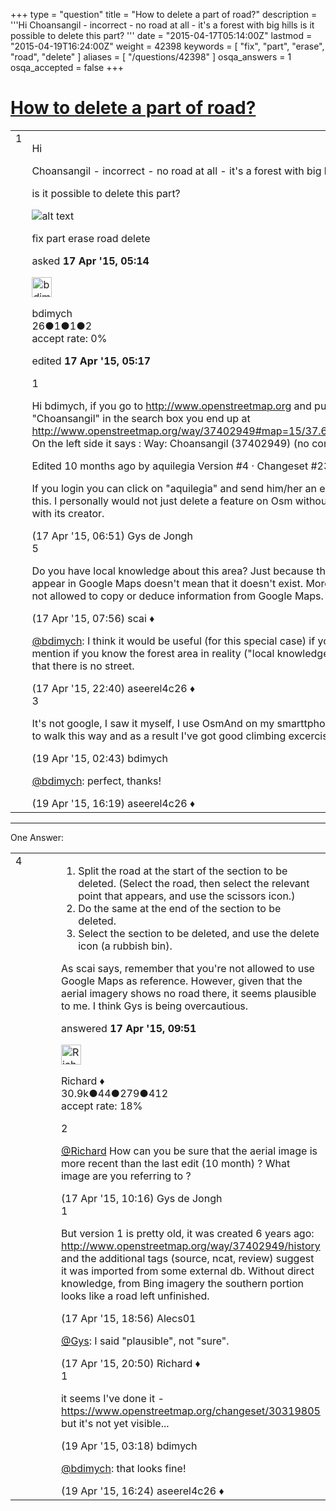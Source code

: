 +++
type = "question"
title = "How to delete a part of road?"
description = '''Hi Choansangil - incorrect - no road at all - it&#x27;s a forest with big hills is it possible to delete this part? '''
date = "2015-04-17T05:14:00Z"
lastmod = "2015-04-19T16:24:00Z"
weight = 42398
keywords = [ "fix", "part", "erase", "road", "delete" ]
aliases = [ "/questions/42398" ]
osqa_answers = 1
osqa_accepted = false
+++

<div class="headNormal">

# [How to delete a part of road?](/questions/42398/how-to-delete-a-part-of-road)

</div>

<div id="main-body">

<div id="askform">

<table id="question-table" style="width:100%;">
<colgroup>
<col style="width: 50%" />
<col style="width: 50%" />
</colgroup>
<tbody>
<tr>
<td style="width: 30px; vertical-align: top"><div class="vote-buttons">
<span id="post-42398-upvote" class="ajax-command post-vote up" rel="nofollow" title="I like this post (click again to cancel)"> </span>
<div id="post-42398-score" class="post-score" title="current number of votes">
1
</div>
<span id="post-42398-downvote" class="ajax-command post-vote down" rel="nofollow" title="I dont like this post (click again to cancel)"> </span> <span id="favorite-mark" class="ajax-command favorite-mark" rel="nofollow" title="mark/unmark this question as favorite (click again to cancel)"> </span>
<div id="favorite-count" class="favorite-count">
&#10;</div>
</div></td>
<td><div id="item-right">
<div class="question-body">
<p>Hi</p>
<p>Choansangil - incorrect - no road at all - it's a forest with big hills</p>
<p>is it possible to delete this part?</p>
<p><img src="http://help.openstreetmap.org/upfiles/osm-Seoul-incorrect-road-Choansangil.png" alt="alt text" /></p>
</div>
<div id="question-tags" class="tags-container tags">
<span class="post-tag tag-link-fix" rel="tag" title="see questions tagged &#39;fix&#39;">fix</span> <span class="post-tag tag-link-part" rel="tag" title="see questions tagged &#39;part&#39;">part</span> <span class="post-tag tag-link-erase" rel="tag" title="see questions tagged &#39;erase&#39;">erase</span> <span class="post-tag tag-link-road" rel="tag" title="see questions tagged &#39;road&#39;">road</span> <span class="post-tag tag-link-delete" rel="tag" title="see questions tagged &#39;delete&#39;">delete</span>
</div>
<div id="question-controls" class="post-controls">
&#10;</div>
<div class="post-update-info-container">
<div class="post-update-info post-update-info-user">
<p>asked <strong>17 Apr '15, 05:14</strong></p>
<img src="https://secure.gravatar.com/avatar/2be5dabbd91198581d72e9fe0d1ef6b2?s=32&amp;d=identicon&amp;r=g" class="gravatar" width="32" height="32" alt="bdimych&#39;s gravatar image" />
<p><span>bdimych</span><br />
<span class="score" title="26 reputation points">26</span><span title="1 badges"><span class="badge1">●</span><span class="badgecount">1</span></span><span title="1 badges"><span class="silver">●</span><span class="badgecount">1</span></span><span title="2 badges"><span class="bronze">●</span><span class="badgecount">2</span></span><br />
<span class="accept_rate" title="Rate of the user&#39;s accepted answers">accept rate:</span> <span title="bdimych has no accepted answers">0%</span></p>
</img>
</div>
<div class="post-update-info post-update-info-edited">
<p><span> edited <strong>17 Apr '15, 05:17</strong> </span></p>
</div>
</div>
<div id="comments-container-42398" class="comments-container">
<span id="42399"></span>
<div id="comment-42399" class="comment">
<div id="post-42399-score" class="comment-score">
1
</div>
<div class="comment-text">
<p>Hi bdimych, if you go to <a href="http://www.openstreetmap.org">http://www.openstreetmap.org</a> and put "Choansangil" in the search box you end up at <a href="http://www.openstreetmap.org/way/37402949#map=15/37.6405/127.0509">http://www.openstreetmap.org/way/37402949#map=15/37.6405/127.0509</a> On the left side it says : Way: Choansangil (37402949) (no comment)</p>
<p>Edited 10 months ago by aquilegia Version #4 · Changeset #23128583</p>
<p>If you login you can click on "aquilegia" and send him/her an email to discuss this. I personally would not just delete a feature on Osm without discussion with its creator.</p>
</div>
<div id="comment-42399-info" class="comment-info">
<span class="comment-age">(17 Apr '15, 06:51)</span> <span class="comment-user userinfo">Gys de Jongh</span>
</div>
</div>
<span id="42400"></span>
<div id="comment-42400" class="comment">
<div id="post-42400-score" class="comment-score">
5
</div>
<div class="comment-text">
<p>Do you have local knowledge about this area? Just because the road doesn't appear in Google Maps doesn't mean that it doesn't exist. Moreover you are not allowed to copy or deduce information from Google Maps.</p>
</div>
<div id="comment-42400-info" class="comment-info">
<span class="comment-age">(17 Apr '15, 07:56)</span> <span class="comment-user userinfo">scai ♦</span>
</div>
</div>
<span id="42418"></span>
<div id="comment-42418" class="comment">
<div id="post-42418-score" class="comment-score">
&#10;</div>
<div class="comment-text">
<p><a href="http://help.openstreetmap.org/users/10859/bdimych">@bdimych</a>: I think it would be useful (for this special case) if you could mention if you know the forest area in reality ("local knowledge") and know that there is no street.</p>
</div>
<div id="comment-42418-info" class="comment-info">
<span class="comment-age">(17 Apr '15, 22:40)</span> <span class="comment-user userinfo">aseerel4c26 ♦</span>
</div>
</div>
<span id="42436"></span>
<div id="comment-42436" class="comment">
<div id="post-42436-score" class="comment-score">
3
</div>
<div class="comment-text">
<p>It's not google, I saw it myself, I use OsmAnd on my smarttphone and wanted to walk this way and as a result I've got good climbing excercises :)</p>
</div>
<div id="comment-42436-info" class="comment-info">
<span class="comment-age">(19 Apr '15, 02:43)</span> <span class="comment-user userinfo">bdimych</span>
</div>
</div>
<span id="42450"></span>
<div id="comment-42450" class="comment">
<div id="post-42450-score" class="comment-score">
&#10;</div>
<div class="comment-text">
<p><a href="http://help.openstreetmap.org/users/10859/bdimych">@bdimych</a>: perfect, thanks!</p>
</div>
<div id="comment-42450-info" class="comment-info">
<span class="comment-age">(19 Apr '15, 16:19)</span> <span class="comment-user userinfo">aseerel4c26 ♦</span>
</div>
</div>
</div>
<div id="comment-tools-42398" class="comment-tools">
&#10;</div>
<div class="clear">
&#10;</div>
<div id="comment-42398-form-container" class="comment-form-container">
&#10;</div>
<div class="clear">
&#10;</div>
</div></td>
</tr>
</tbody>
</table>

------------------------------------------------------------------------

<div class="tabBar">

<span id="sort-top"></span>

<div class="headQuestions">

One Answer:

</div>

</div>

<span id="42401"></span>

<div id="answer-container-42401" class="answer">

<table style="width:100%;">
<colgroup>
<col style="width: 50%" />
<col style="width: 50%" />
</colgroup>
<tbody>
<tr>
<td style="width: 30px; vertical-align: top"><div class="vote-buttons">
<span id="post-42401-upvote" class="ajax-command post-vote up" rel="nofollow" title="I like this post (click again to cancel)"> </span>
<div id="post-42401-score" class="post-score" title="current number of votes">
4
</div>
<span id="post-42401-downvote" class="ajax-command post-vote down" rel="nofollow" title="I dont like this post (click again to cancel)"> </span>
</div></td>
<td><div class="item-right">
<div class="answer-body">
<ol>
<li>Split the road at the start of the section to be deleted. (Select the road, then select the relevant point that appears, and use the scissors icon.)</li>
<li>Do the same at the end of the section to be deleted.</li>
<li>Select the section to be deleted, and use the delete icon (a rubbish bin).</li>
</ol>
<p>As scai says, remember that you're not allowed to use Google Maps as reference. However, given that the aerial imagery shows no road there, it seems plausible to me. I think Gys is being overcautious.</p>
</div>
<div class="answer-controls post-controls">
&#10;</div>
<div class="post-update-info-container">
<div class="post-update-info post-update-info-user">
<p>answered <strong>17 Apr '15, 09:51</strong></p>
<img src="https://secure.gravatar.com/avatar/08324717c25d6067fa4ff23ef37d455f?s=32&amp;d=identicon&amp;r=g" class="gravatar" width="32" height="32" alt="Richard&#39;s gravatar image" />
<p><span>Richard ♦</span><br />
<span class="score" title="30902 reputation points"><span>30.9k</span></span><span title="44 badges"><span class="badge1">●</span><span class="badgecount">44</span></span><span title="279 badges"><span class="silver">●</span><span class="badgecount">279</span></span><span title="412 badges"><span class="bronze">●</span><span class="badgecount">412</span></span><br />
<span class="accept_rate" title="Rate of the user&#39;s accepted answers">accept rate:</span> <span title="Richard has 98 accepted answers">18%</span></p>
</div>
</div>
<div id="comments-container-42401" class="comments-container">
<span id="42402"></span>
<div id="comment-42402" class="comment">
<div id="post-42402-score" class="comment-score">
2
</div>
<div class="comment-text">
<p><a href="http://help.openstreetmap.org/users/5/richard">@Richard</a> How can you be sure that the aerial image is more recent than the last edit (10 month) ? What image are you referring to ?</p>
</div>
<div id="comment-42402-info" class="comment-info">
<span class="comment-age">(17 Apr '15, 10:16)</span> <span class="comment-user userinfo">Gys de Jongh</span>
</div>
</div>
<span id="42415"></span>
<div id="comment-42415" class="comment">
<div id="post-42415-score" class="comment-score">
1
</div>
<div class="comment-text">
<p>But version 1 is pretty old, it was created 6 years ago: <a href="http://www.openstreetmap.org/way/37402949/history">http://www.openstreetmap.org/way/37402949/history</a> and the additional tags (source, ncat, review) suggest it was imported from some external db. Without direct knowledge, from Bing imagery the southern portion looks like a road left unfinished.</p>
</div>
<div id="comment-42415-info" class="comment-info">
<span class="comment-age">(17 Apr '15, 18:56)</span> <span class="comment-user userinfo">Alecs01</span>
</div>
</div>
<span id="42416"></span>
<div id="comment-42416" class="comment">
<div id="post-42416-score" class="comment-score">
&#10;</div>
<div class="comment-text">
<p><a href="http://help.openstreetmap.org/users/8791/gys-de-jongh">@Gys</a>: I said "plausible", not "sure".</p>
</div>
<div id="comment-42416-info" class="comment-info">
<span class="comment-age">(17 Apr '15, 20:50)</span> <span class="comment-user userinfo">Richard ♦</span>
</div>
</div>
<span id="42437"></span>
<div id="comment-42437" class="comment">
<div id="post-42437-score" class="comment-score">
1
</div>
<div class="comment-text">
<p>it seems I've done it - <a href="https://www.openstreetmap.org/changeset/30319805">https://www.openstreetmap.org/changeset/30319805</a> but it's not yet visible...</p>
</div>
<div id="comment-42437-info" class="comment-info">
<span class="comment-age">(19 Apr '15, 03:18)</span> <span class="comment-user userinfo">bdimych</span>
</div>
</div>
<span id="42452"></span>
<div id="comment-42452" class="comment">
<div id="post-42452-score" class="comment-score">
&#10;</div>
<div class="comment-text">
<p><a href="http://help.openstreetmap.org/users/10859/bdimych">@bdimych</a>: that looks fine!</p>
</div>
<div id="comment-42452-info" class="comment-info">
<span class="comment-age">(19 Apr '15, 16:24)</span> <span class="comment-user userinfo">aseerel4c26 ♦</span>
</div>
</div>
</div>
<div id="comment-tools-42401" class="comment-tools">
&#10;</div>
<div class="clear">
&#10;</div>
<div id="comment-42401-form-container" class="comment-form-container">
&#10;</div>
<div class="clear">
&#10;</div>
</div></td>
</tr>
</tbody>
</table>

</div>

<div class="paginator-container-left">

</div>

</div>

</div>

